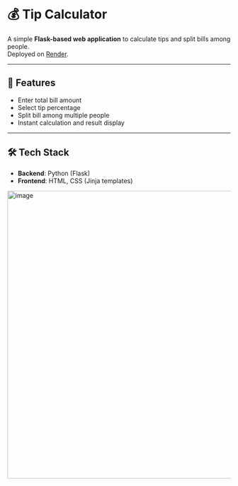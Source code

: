 # 💰 Tip Calculator

A simple **Flask-based web application** to calculate tips and split bills among people.  
Deployed on [Render](https://render.com).

---

## 🚀 Features
- Enter total bill amount
- Select tip percentage
- Split bill among multiple people
- Instant calculation and result display

---

## 🛠️ Tech Stack
- **Backend**: Python (Flask)
- **Frontend**: HTML, CSS (Jinja templates)

<img width="1321" height="649" alt="image" src="https://github.com/user-attachments/assets/b2425bac-ddcc-4766-a220-7619f7cbdcb1" />
